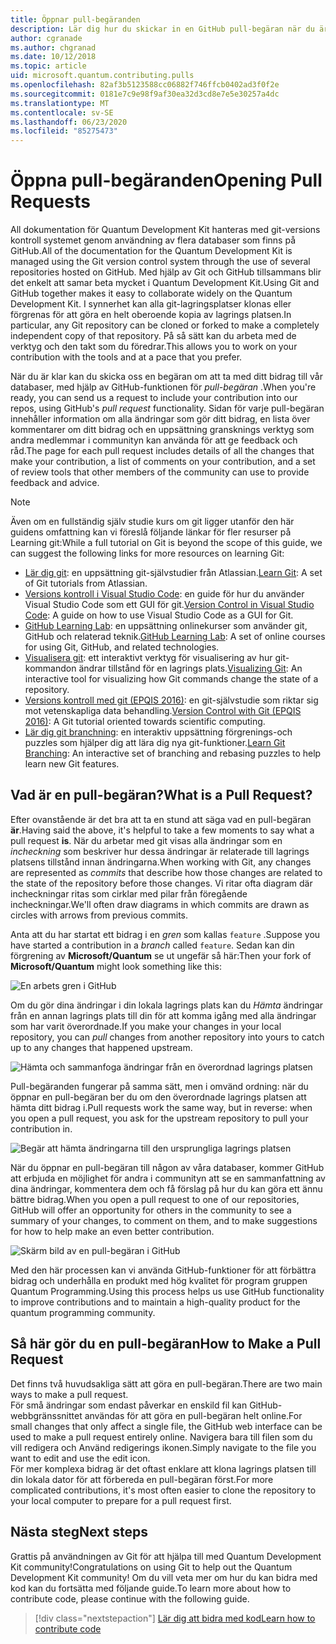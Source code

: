 ```yaml
---
title: Öppnar pull-begäranden
description: Lär dig hur du skickar in en GitHub pull-begäran när du är redo att bidra med kod eller dokumentation till Microsoft Quantum Development Kit.
author: cgranade
ms.author: chgranad
ms.date: 10/12/2018
ms.topic: article
uid: microsoft.quantum.contributing.pulls
ms.openlocfilehash: 82af3b5123588cc06882f746ffcb0402ad3f0f2e
ms.sourcegitcommit: 0181e7c9e98f9af30ea32d3cd8e7e5e30257a4dc
ms.translationtype: MT
ms.contentlocale: sv-SE
ms.lasthandoff: 06/23/2020
ms.locfileid: "85275473"
---
```

# <a name="opening-pull-requests"></a><span data-ttu-id="4e5f0-103">Öppna pull-begäranden</span><span class="sxs-lookup"><span data-stu-id="4e5f0-103">Opening Pull Requests</span></span> #

<span data-ttu-id="4e5f0-104">All dokumentation för Quantum Development Kit hanteras med git-versions kontroll systemet genom användning av flera databaser som finns på GitHub.</span><span class="sxs-lookup"><span data-stu-id="4e5f0-104">All of the documentation for the Quantum Development Kit is managed using the Git version control system through the use of several repositories hosted on GitHub.</span></span>
<span data-ttu-id="4e5f0-105">Med hjälp av Git och GitHub tillsammans blir det enkelt att samar beta mycket i Quantum Development Kit.</span><span class="sxs-lookup"><span data-stu-id="4e5f0-105">Using Git and GitHub together makes it easy to collaborate widely on the Quantum Development Kit.</span></span>
<span data-ttu-id="4e5f0-106">I synnerhet kan alla git-lagringsplatser klonas eller förgrenas för att göra en helt oberoende kopia av lagrings platsen.</span><span class="sxs-lookup"><span data-stu-id="4e5f0-106">In particular, any Git repository can be cloned or forked to make a completely independent copy of that repository.</span></span>
<span data-ttu-id="4e5f0-107">På så sätt kan du arbeta med de verktyg och den takt som du föredrar.</span><span class="sxs-lookup"><span data-stu-id="4e5f0-107">This allows you to work on your contribution with the tools and at a pace that you prefer.</span></span>

<span data-ttu-id="4e5f0-108">När du är klar kan du skicka oss en begäran om att ta med ditt bidrag till vår databaser, med hjälp av GitHub-funktionen för _pull-begäran_ .</span><span class="sxs-lookup"><span data-stu-id="4e5f0-108">When you're ready, you can send us a request to include your contribution into our repos, using GitHub's _pull request_ functionality.</span></span>
<span data-ttu-id="4e5f0-109">Sidan för varje pull-begäran innehåller information om alla ändringar som gör ditt bidrag, en lista över kommentarer om ditt bidrag och en uppsättning gransknings verktyg som andra medlemmar i communityn kan använda för att ge feedback och råd.</span><span class="sxs-lookup"><span data-stu-id="4e5f0-109">The page for each pull request includes details of all the changes that make your contribution, a list of comments on your contribution, and a set of review tools that other members of the community can use to provide feedback and advice.</span></span>

> [!NOTE]
> <span data-ttu-id="4e5f0-110">Även om en fullständig själv studie kurs om git ligger utanför den här guidens omfattning kan vi föreslå följande länkar för fler resurser på Learning git:</span><span class="sxs-lookup"><span data-stu-id="4e5f0-110">While a full tutorial on Git is beyond the scope of this guide, we can suggest the following links for more resources on learning Git:</span></span>
>
> - <span data-ttu-id="4e5f0-111">[Lär dig git](https://www.atlassian.com/git): en uppsättning git-självstudier från Atlassian.</span><span class="sxs-lookup"><span data-stu-id="4e5f0-111">[Learn Git](https://www.atlassian.com/git): A set of Git tutorials from Atlassian.</span></span>
> - <span data-ttu-id="4e5f0-112">[Versions kontroll i Visual Studio Code](https://code.visualstudio.com/docs/editor/versioncontrol): en guide för hur du använder Visual Studio Code som ett GUI för git.</span><span class="sxs-lookup"><span data-stu-id="4e5f0-112">[Version Control in Visual Studio Code](https://code.visualstudio.com/docs/editor/versioncontrol): A guide on how to use Visual Studio Code as a GUI for Git.</span></span>
> - <span data-ttu-id="4e5f0-113">[GitHub Learning Lab](https://lab.github.com/): en uppsättning onlinekurser som använder git, GitHub och relaterad teknik.</span><span class="sxs-lookup"><span data-stu-id="4e5f0-113">[GitHub Learning Lab](https://lab.github.com/): A set of online courses for using Git, GitHub, and related technologies.</span></span>
> - <span data-ttu-id="4e5f0-114">[Visualisera git](https://git-school.github.io/visualizing-git/): ett interaktivt verktyg för visualisering av hur git-kommandon ändrar tillstånd för en lagrings plats.</span><span class="sxs-lookup"><span data-stu-id="4e5f0-114">[Visualizing Git](https://git-school.github.io/visualizing-git/): An interactive tool for visualizing how Git commands change the state of a repository.</span></span>
> - <span data-ttu-id="4e5f0-115">[Versions kontroll med git (EPQIS 2016)](https://nbviewer.jupyter.org/github/QuinnPhys/PythonWorkshop-science/blob/master/lecture-1-scicomp-tools-part1.ipynb#Version-Control-with-Git-(50-Minutes)): en git-självstudie som riktar sig mot vetenskapliga data behandling.</span><span class="sxs-lookup"><span data-stu-id="4e5f0-115">[Version Control with Git (EPQIS 2016)](https://nbviewer.jupyter.org/github/QuinnPhys/PythonWorkshop-science/blob/master/lecture-1-scicomp-tools-part1.ipynb#Version-Control-with-Git-(50-Minutes)): A Git tutorial oriented towards scientific computing.</span></span>
> - <span data-ttu-id="4e5f0-116">[Lär dig git branchning](https://learngitbranching.js.org/): en interaktiv uppsättning förgrenings-och puzzles som hjälper dig att lära dig nya git-funktioner.</span><span class="sxs-lookup"><span data-stu-id="4e5f0-116">[Learn Git Branching](https://learngitbranching.js.org/): An interactive set of branching and rebasing puzzles to help learn new Git features.</span></span>

## <a name="what-is-a-pull-request"></a><span data-ttu-id="4e5f0-117">Vad är en pull-begäran?</span><span class="sxs-lookup"><span data-stu-id="4e5f0-117">What is a Pull Request?</span></span> ##

<span data-ttu-id="4e5f0-118">Efter ovanstående är det bra att ta en stund att säga vad en pull-begäran **är**.</span><span class="sxs-lookup"><span data-stu-id="4e5f0-118">Having said the above, it's helpful to take a few moments to say what a pull request **is**.</span></span>
<span data-ttu-id="4e5f0-119">När du arbetar med git visas alla ändringar som en _incheckning_ som beskriver hur dessa ändringar är relaterade till lagrings platsens tillstånd innan ändringarna.</span><span class="sxs-lookup"><span data-stu-id="4e5f0-119">When working with Git, any changes are represented as _commits_ that describe how those changes are related to the state of the repository before those changes.</span></span>
<span data-ttu-id="4e5f0-120">Vi ritar ofta diagram där incheckningar ritas som cirklar med pilar från föregående incheckningar.</span><span class="sxs-lookup"><span data-stu-id="4e5f0-120">We'll often draw diagrams in which commits are drawn as circles with arrows from previous commits.</span></span>

<span data-ttu-id="4e5f0-121">Anta att du har startat ett bidrag i en _gren_ som kallas `feature` .</span><span class="sxs-lookup"><span data-stu-id="4e5f0-121">Suppose you have started a contribution in a _branch_ called `feature`.</span></span>
<span data-ttu-id="4e5f0-122">Sedan kan din förgrening av **Microsoft/Quantum** se ut ungefär så här:</span><span class="sxs-lookup"><span data-stu-id="4e5f0-122">Then your fork of **Microsoft/Quantum** might look something like this:</span></span>

![En arbets gren i GitHub](~/media/git-workflow-step0.png)

<span data-ttu-id="4e5f0-124">Om du gör dina ändringar i din lokala lagrings plats kan du _Hämta_ ändringar från en annan lagrings plats till din för att komma igång med alla ändringar som har varit överordnade.</span><span class="sxs-lookup"><span data-stu-id="4e5f0-124">If you make your changes in your local repository, you can _pull_ changes from another repository into yours to catch up to any changes that happened upstream.</span></span>

![Hämta och sammanfoga ändringar från en överordnad lagrings platsen](~/media/git-workflow-step1.png)

<span data-ttu-id="4e5f0-126">Pull-begäranden fungerar på samma sätt, men i omvänd ordning: när du öppnar en pull-begäran ber du om den överordnade lagrings platsen att hämta ditt bidrag i.</span><span class="sxs-lookup"><span data-stu-id="4e5f0-126">Pull requests work the same way, but in reverse: when you open a pull request, you ask for the upstream repository to pull your contribution in.</span></span>

![Begär att hämta ändringarna till den ursprungliga lagrings platsen](~/media/git-workflow-step2.png)

<span data-ttu-id="4e5f0-128">När du öppnar en pull-begäran till någon av våra databaser, kommer GitHub att erbjuda en möjlighet för andra i communityn att se en sammanfattning av dina ändringar, kommentera dem och få förslag på hur du kan göra ett ännu bättre bidrag.</span><span class="sxs-lookup"><span data-stu-id="4e5f0-128">When you open a pull request to one of our repositories, GitHub will offer an opportunity for others in the community to see a summary of your changes, to comment on them, and to make suggestions for how to help make an even better contribution.</span></span>

![Skärm bild av en pull-begäran i GitHub](~/media/pull-request-header.png)

<span data-ttu-id="4e5f0-130">Med den här processen kan vi använda GitHub-funktioner för att förbättra bidrag och underhålla en produkt med hög kvalitet för program gruppen Quantum Programming.</span><span class="sxs-lookup"><span data-stu-id="4e5f0-130">Using this process helps us use GitHub functionality to improve contributions and to maintain a high-quality product for the quantum programming community.</span></span>

## <a name="how-to-make-a-pull-request"></a><span data-ttu-id="4e5f0-131">Så här gör du en pull-begäran</span><span class="sxs-lookup"><span data-stu-id="4e5f0-131">How to Make a Pull Request</span></span> ##

<span data-ttu-id="4e5f0-132">Det finns två huvudsakliga sätt att göra en pull-begäran.</span><span class="sxs-lookup"><span data-stu-id="4e5f0-132">There are two main ways to make a pull request.</span></span>  
<span data-ttu-id="4e5f0-133">För små ändringar som endast påverkar en enskild fil kan GitHub-webbgränssnittet användas för att göra en pull-begäran helt online.</span><span class="sxs-lookup"><span data-stu-id="4e5f0-133">For small changes that only affect a single file, the GitHub web interface can be used to make a pull request entirely online.</span></span> <span data-ttu-id="4e5f0-134">Navigera bara till filen som du vill redigera och Använd redigerings ikonen.</span><span class="sxs-lookup"><span data-stu-id="4e5f0-134">Simply navigate to the file you want to edit and use the edit icon.</span></span>  
<span data-ttu-id="4e5f0-135">För mer komplexa bidrag är det oftast enklare att klona lagrings platsen till din lokala dator för att förbereda en pull-begäran först.</span><span class="sxs-lookup"><span data-stu-id="4e5f0-135">For more complicated contributions, it's most often easier to clone the repository to your local computer to prepare for a pull request first.</span></span>

<!--
### Using the Web Interface ###

**TODO**

### Command-Line and GitHub Flow ###

Most of the time, it's easier to prepare a pull request on your own computer; that makes it easier to work incrementally, and to test your changes.
If you haven't already done so, the first step is to _fork_ the repository that you'd like to contribute to.
Forking makes a complete clone of the original repository, but under your GitHub account instead of under [Microsoft](http://github.com/Microsoft/) or [MicrosoftDocs](http://github.com/MicrosoftDocs/).
This way, you can edit your personal fork to your heart's content before making a pull request for your work.

**TODO: pick up here**

## Code Review and Etiquette ##

**TODO: PR ettiquette, reviews, etc.**

-->

## <a name="next-steps"></a><span data-ttu-id="4e5f0-136">Nästa steg</span><span class="sxs-lookup"><span data-stu-id="4e5f0-136">Next steps</span></span> ##

<span data-ttu-id="4e5f0-137">Grattis på användningen av Git för att hjälpa till med Quantum Development Kit community!</span><span class="sxs-lookup"><span data-stu-id="4e5f0-137">Congratulations on using Git to help out the Quantum Development Kit community!</span></span>
<span data-ttu-id="4e5f0-138">Om du vill veta mer om hur du kan bidra med kod kan du fortsätta med följande guide.</span><span class="sxs-lookup"><span data-stu-id="4e5f0-138">To learn more about how to contribute code, please continue with the following guide.</span></span>

> [!div class="nextstepaction"]
> [<span data-ttu-id="4e5f0-139">Lär dig att bidra med kod</span><span class="sxs-lookup"><span data-stu-id="4e5f0-139">Learn how to contribute code</span></span>](xref:microsoft.quantum.contributing.code)
